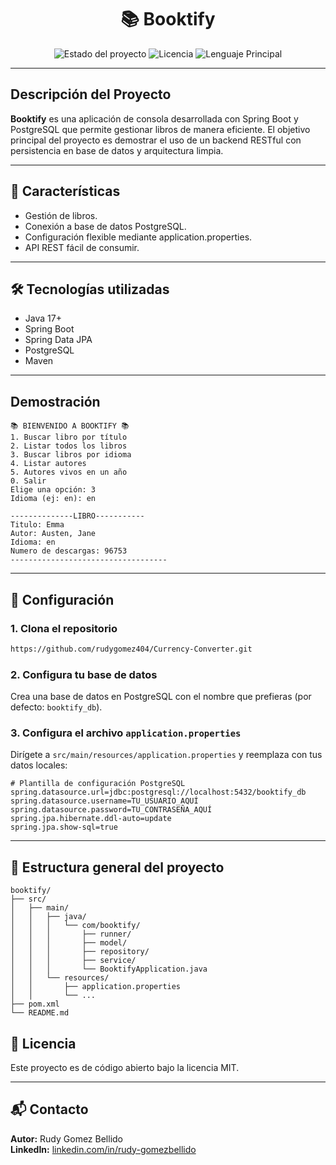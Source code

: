 <div align="center">

# 📚 Booktify

</div>

<p align="center">
  <img src="https://img.shields.io/badge/STATUS-FINALIZADO-brightgreen" alt="Estado del proyecto">
  <img src="https://img.shields.io/badge/LICENSE-MIT-blue" alt="Licencia">
  <img src="https://img.shields.io/github/languages/top/rudygomez404/currency-converter" alt="Lenguaje Principal">
</p>

---
## Descripción del Proyecto
**Booktify** es una aplicación de consola desarrollada con Spring Boot y PostgreSQL que permite gestionar libros de manera eficiente. El objetivo principal del proyecto es demostrar el uso de un backend RESTful con persistencia en base de datos y arquitectura limpia.

---

## 🚀 Características

- Gestión de libros.
- Conexión a base de datos PostgreSQL.
- Configuración flexible mediante application.properties.
- API REST fácil de consumir.

---

## 🛠️ Tecnologías utilizadas

- Java 17+
- Spring Boot
- Spring Data JPA
- PostgreSQL
- Maven

---
## Demostración

```plaintext
📚 BIENVENIDO A BOOKTIFY 📚
1. Buscar libro por título
2. Listar todos los libros
3. Buscar libros por idioma
4. Listar autores
5. Autores vivos en un año
0. Salir
Elige una opción: 3
Idioma (ej: en): en

--------------LIBRO-----------
Titulo: Emma
Autor: Austen, Jane
Idioma: en
Numero de descargas: 96753
-----------------------------------
```
---
## 🔧 Configuración

### 1. Clona el repositorio

```bash
https://github.com/rudygomez404/Currency-Converter.git
```

### 2. Configura tu base de datos

Crea una base de datos en PostgreSQL con el nombre que prefieras (por defecto: `booktify_db`).

### 3. Configura el archivo `application.properties`

Dirígete a `src/main/resources/application.properties` y reemplaza con tus datos locales:

```properties
# Plantilla de configuración PostgreSQL
spring.datasource.url=jdbc:postgresql://localhost:5432/booktify_db
spring.datasource.username=TU_USUARIO_AQUÍ
spring.datasource.password=TU_CONTRASEÑA_AQUÍ
spring.jpa.hibernate.ddl-auto=update
spring.jpa.show-sql=true
```


---

## 📂 Estructura general del proyecto

```
booktify/
├── src/
│   ├── main/
│   │   ├── java/
│   │   │   └── com/booktify/
│   │   │       ├── runner/
│   │   │       ├── model/
│   │   │       ├── repository/
│   │   │       ├── service/
│   │   │       └── BooktifyApplication.java
│   │   └── resources/
│   │       ├── application.properties
│   │       └── ...
├── pom.xml
└── README.md
```

## 📄 Licencia

Este proyecto es de código abierto bajo la licencia MIT.

---

## 📬 Contacto

**Autor:** Rudy Gomez Bellido  
**LinkedIn:** [linkedin.com/in/rudy-gomezbellido](https://www.linkedin.com/in/rudy-gomezbellido)
